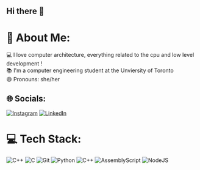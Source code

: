 ## Hi there 👋

<!--🔭 I’m currently working on ...
🌱 I’m currently learning ...
 -->

 # 💫 About Me:
💻 I love computer architecture, everything related to the cpu and low level development !<br>📚 I'm a computer engineering student at the Unviersity of Toronto<br>😄 Pronouns: she/her


## 🌐 Socials:
[![Instagram](https://img.shields.io/badge/Instagram-%23E4405F.svg?logo=Instagram&logoColor=white)](https://instagram.com/https://www.instagram.com/tasmitatazin_/) [![LinkedIn](https://img.shields.io/badge/LinkedIn-%230077B5.svg?logo=linkedin&logoColor=white)](https://linkedin.com/in/https://www.linkedin.com/in/tasmita-tazin-b72419253/) 

# 💻 Tech Stack:
![C++](https://img.shields.io/badge/c++-%2300599C.svg?style=for-the-badge&logo=c%2B%2B&logoColor=white) ![C](https://img.shields.io/badge/c-%2300599C.svg?style=for-the-badge&logo=c&logoColor=white) ![Git](https://img.shields.io/badge/git-%23F05033.svg?style=for-the-badge&logo=git&logoColor=white) ![Python](https://img.shields.io/badge/python-3670A0?style=for-the-badge&logo=python&logoColor=ffdd54) ![C++](https://img.shields.io/badge/c-%2300599C.svg?style=for-the-badge&logo=c&logoColor=white) ![AssemblyScript](https://img.shields.io/badge/assembly%20script-%23000000.svg?style=for-the-badge&logo=assemblyscript&logoColor=white) ![NodeJS](https://img.shields.io/badge/node.js-6DA55F?style=for-the-badge&logo=node.js&logoColor=white)


<!-- Proudly created with GPRM ( https://gprm.itsvg.in ) -->


